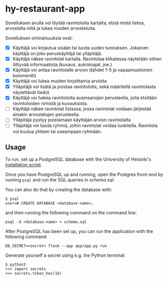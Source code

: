 # hy-restaurant-app

Sovelluksen avulla voi löytää ravintoloita kartalta, etsiä niistä tietoa, arvostella niitä ja lukea muiden arvosteluita. 

Sovelluksen ominaisuuksia ovat:

- [x] Käyttäjä voi kirjautua sisään tai luoda uuden tunnuksen. Jokainen käyttäjä on joko peruskäyttäjä tai ylläpitäjä.
- [x] Käyttäjä näkee ravintolat kartalla. Ravintolaa klikatessa näytetään siihen liittyvää informaatiota (kuvaus, aukioloajat, jne.)
- [x] Käyttäjä voi antaa ravintolalle arvion (tähdet 1-5 ja vapaamuotoinen kommentti)
- [x] Käyttäjä voi lukea muiden kirjoittamia arvioita
- [x] Ylläpitäjä voi lisätä ja poistaa ravintoloita, sekä määritellä ravintolasta näytettävät tiedot
- [x] Käyttäjä voi hakea ravintoloita avainsanojen perusteella, joita etsitään ravintoloiden nimistä ja kuvauksista.
- [ ] Käyttäjä näkee ravintolat listassa, jossa ravintolat voidaan järjestää ainakin arvostelujen perusteella.
- [ ] Ylläpitäjä pystyy poistamaan käyttäjän arvion ravintolalta
- [ ] Ylläpitäjä voi luoda ryhmiä, joihin ravintolat voidaa luokitella. Ravintola voi kuulua yhteen tai useampaan ryhmään.

## Usage

To run, set up a PostgreSQL database with the University of Helsinki's [installation script](https://github.com/hy-tsoha/local-pg).

Once you have PostgreSQL up and running, open the Postgres front-end by running `psql` and run the SQL queries in *schema.sql*.

You can also do that by creating the database with:

```
$ psql
user=# CREATE DATABASE <database-name>;
```

and then running the following command on the command line:

```
psql -d <database-name> < schema.sql
```

After PostgreSQL has been set up, you can run the application with the following command:

```
DB_SECRET=<secret> flask --app app/app.py run
```

Generate yourself a secret using e.g. the Python terminal:

```
$ python3
>>> import secrets
>>> secrets.token_hex(16)
```